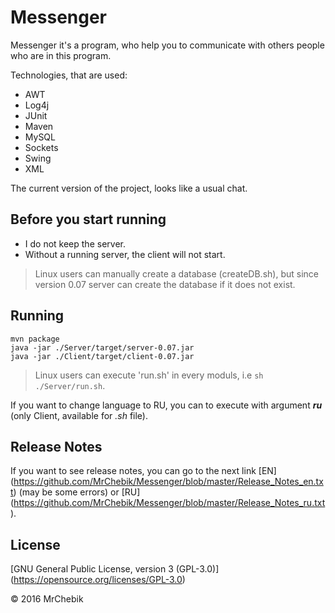 # Messenger
Messenger it's a program, who help you to communicate with others people who are in this program.

Technologies, that are used:
- AWT
- Log4j
- JUnit
- Maven
- MySQL
- Sockets
- Swing
- XML

The current version of the project, looks like a usual chat.

## Before you start running
- I do not keep the server.
- Without a running server, the client will not start.

> Linux users can manually create a database (createDB.sh), but since version 0.07 server can create the database if it does not exist.

## Running
```
mvn package
java -jar ./Server/target/server-0.07.jar
java -jar ./Client/target/client-0.07.jar
```
> Linux users can execute 'run.sh' in every moduls, i.e ```sh ./Server/run.sh```.

If you want to change language to RU, you can to execute with argument **_ru_** (only Client, available for _.sh_ file).

## Release Notes
If you want to see release notes, you can go to the next link [EN] (https://github.com/MrChebik/Messenger/blob/master/Release_Notes_en.txt) (may be some errors) or [RU] (https://github.com/MrChebik/Messenger/blob/master/Release_Notes_ru.txt).

## License
[GNU General Public License, version 3 (GPL-3.0)] (https://opensource.org/licenses/GPL-3.0)

© 2016 MrChebik
